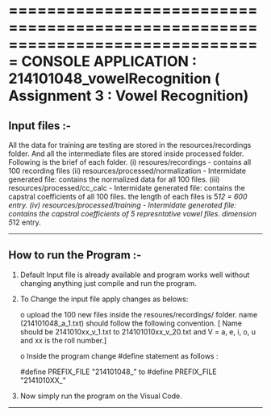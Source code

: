 ===============================================================================
    CONSOLE APPLICATION : 214101048_vowelRecognition ( Assignment 3 : Vowel Recognition)
================================================================================

Input files :-
-----------
All the data for training are testing are stored in the resources/recordings folder. And all the intermediate files are stored inside processed folder.
Following is the brief of each folder.
(i)   resoures/recordings - contains all 100 recording files
(ii)  resources/processed/normalization - Intermidate generated file: contains the normalized data for all 100 files.
(iii) resources/processed/cc_calc - Intermidate generated file: contains the capstral coefficients of all 100 files. the length of each files is 5*12 = 600 entry.
(iv)  resources/processed/training - Intermidate generated file: contains the capstral coefficients of 5 represntative vowel files. dimension 5*12 entry.   

----------------------------------------------------------------------------------------

How to run the Program :-
----------------------
1) Default Input file is already available and program works well without changing anything just compile and run the program.

2) To Change the input file apply changes as belows:

   o  upload the 100 new files inside the resoures/recordings/ folder. name (214101048_a_1.txt) should follow the following convention.
      [ Name should be 2141010xx_v_1.txt to 214101010xx_v_20.txt and V = a, e, i, o, u  and xx is the roll number.]

   o Inside the program change #define statement as follows :
      
      #define PREFIX_FILE "214101048_" to   #define PREFIX_FILE "2141010XX_"

3) Now simply run the program on the Visual Code.
---------------------------------------------------------------------------------------------------
